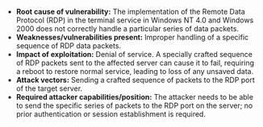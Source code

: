 - **Root cause of vulnerability:** The implementation of the Remote Data Protocol (RDP) in the terminal service in Windows NT 4.0 and Windows 2000 does not correctly handle a particular series of data packets.
- **Weaknesses/vulnerabilities present:** Improper handling of a specific sequence of RDP data packets.
- **Impact of exploitation:** Denial of service. A specially crafted sequence of RDP packets sent to the affected server can cause it to fail, requiring a reboot to restore normal service, leading to loss of any unsaved data.
- **Attack vectors:** Sending a crafted sequence of packets to the RDP port of the target server.
- **Required attacker capabilities/position:** The attacker needs to be able to send the specific series of packets to the RDP port on the server; no prior authentication or session establishment is required.